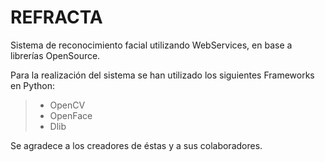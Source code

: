# REFRACTA
Sistema de reconocimiento facial utilizando WebServices, en base a librerías OpenSource.

Para la realización del sistema se han utilizado los siguientes Frameworks en Python:
> - OpenCV
> - OpenFace
> - Dlib

Se agradece a los creadores de éstas y a sus colaboradores.
